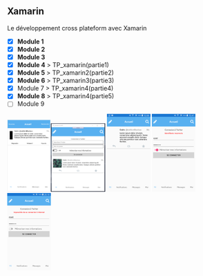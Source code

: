 ## Xamarin

Le développement cross plateform avec Xamarin 

- [x] **Module 1** 
- [x] **Module 2**
- [x] **Module 3** 
- [x] **Module 4** > TP_xamarin(partie1)
- [x] **Module 5** > TP_xamarin2(partie2) 
- [x] **Module 6** > TP_xamarin3(partie3)
- [x] Module 7 > TP_xamarin4(partie4)
- [x] **Module 8** > TP_xamarin4(partie5)
- [ ] Module 9 

 <img src="TP_xamarin/TP_xamarin1.png" title="Partie1" width="20%"><img src="TP_xamarin2/TP_xamarin2.png" title="Partie2" width="25%">
 <img src="TP_xamarin3/TP_xamarin3.png" title="Partie3" width="20%">
 <img src="TP_xamarin4/TP_xamarin4.png" title="Partie4" width="20%">
 <img src="TP_xamarin4/TP_xamarin5.png" title="Partie5" width="20%">


